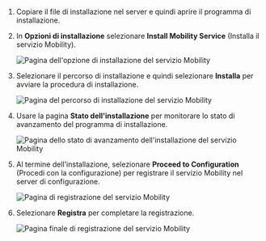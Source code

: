 1. Copiare il file di installazione nel server e quindi aprire il programma di installazione.
2. In **Opzioni di installazione** selezionare **Install Mobility Service** (Installa il servizio Mobility).

    ![Pagina dell'opzione di installazione del servizio Mobility](./media/site-recovery-install-mob-svc-gui/mobility1.png)

3. Selezionare il percorso di installazione e quindi selezionare **Installa** per avviare la procedura di installazione.

    ![Pagina del percorso di installazione del servizio Mobility](./media/site-recovery-install-mob-svc-gui/mobility2.png)

4. Usare la pagina **Stato dell'installazione** per monitorare lo stato di avanzamento del programma di installazione.

    ![Pagina dello stato di avanzamento dell'installazione del servizio Mobility](./media/site-recovery-install-mob-svc-gui/mobility3.png)

5. Al termine dell'installazione, selezionare **Proceed to Configuration** (Procedi con la configurazione) per registrare il servizio Mobility nel server di configurazione.

    ![Pagina di registrazione del servizio Mobility](./media/site-recovery-install-mob-svc-gui/mobility4.png)

6. Selezionare **Registra** per completare la registrazione.

    ![Pagina finale di registrazione del servizio Mobility](./media/site-recovery-install-mob-svc-gui/mobility5.png)

